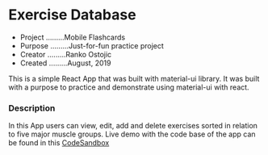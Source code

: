 # Exercise Database

- Project .........Mobile Flashcards
- Purpose .........Just-for-fun practice project
- Creator .........Ranko Ostojic
- Created .........August, 2019

This is a simple React App that was built with material-ui library.
It was built with a purpose to practice and demonstrate using material-ui with react.

### Description

In this App users can view, edit, add and delete exercises sorted in relation to five major muscle groups.
Live demo with the code base of the app can be found in this [CodeSandbox](https://codesandbox.io/s/simple-exercise-database-clzud)
